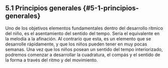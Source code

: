 ## 5.1 Principios generales {#5-1-principios-generales}

Uno de los objetivos elementos fundamentales dentro del desarrollo rítmico del niño, es el asentamiento del sentido del tempo. Sería el equivalente en la melodía a la afinación. Al contrario que esta, es un elemento que se desarrolle rápidamente, y que los niños pueden tener en muy pocas semanas. Una vez que los niños posean un sentido del tempo interiorizado, podremos comenzar a desarrollar la cuadratura, el compás y el sentido de la forma a través del ritmo y del movimiento.